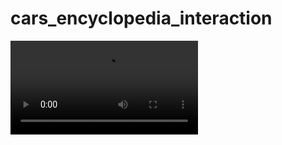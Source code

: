 # cars_encyclopedia_interaction

![](https://github.com/Obada2020/cars_encyclopedia_interaction/blob/main/assets/video.mp4)
